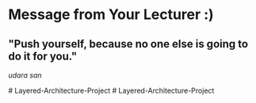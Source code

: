 # Message from Your Lecturer :)
## "Push yourself, because no one else is going to do it for you." 
_udara san_

#   L a y e r e d - A r c h i t e c t u r e - P r o j e c t  
 #   L a y e r e d - A r c h i t e c t u r e - P r o j e c t  
 